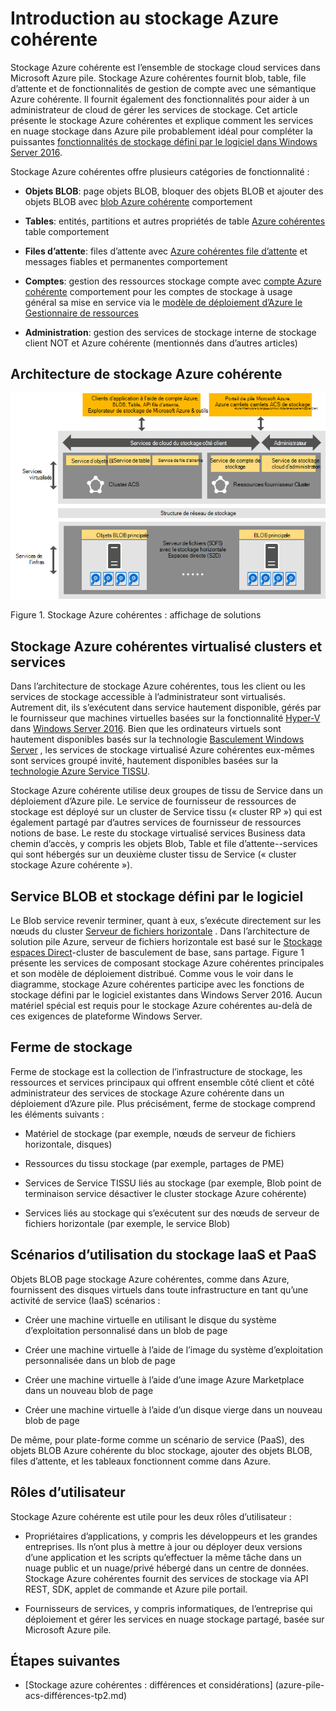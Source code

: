 <properties
    pageTitle="Introduction au stockage Azure cohérentes | Microsoft Azure"
    description="En savoir plus sur le stockage Azure cohérente"
    services="azure-stack"
    documentationCenter=""
    authors="AniAnirudh"
    manager="darmour"
    editor=""/>

<tags
    ms.service="azure-stack"
    ms.workload="na"
    ms.tgt_pltfrm="na"
    ms.devlang="na"
    ms.topic="get-started-article"
    ms.date="09/26/2016"
    ms.author="anirudha"/>

# <a name="introduction-to-azure-consistent-storage"></a>Introduction au stockage Azure cohérente
Stockage Azure cohérente est l’ensemble de stockage cloud services dans Microsoft Azure pile. Stockage Azure cohérentes fournit blob, table, file d’attente et de fonctionnalités de gestion de compte avec une sémantique Azure cohérente. Il fournit également des fonctionnalités pour aider à un administrateur de cloud de gérer les services de stockage. Cet article présente le stockage Azure cohérentes et explique comment les services en nuage stockage dans Azure pile probablement idéal pour compléter la puissantes [fonctionnalités de stockage défini par le logiciel dans Windows Server 2016](https://blogs.technet.microsoft.com/windowsserver/2016/04/14/ten-reasons-youll-love-windows-server-2016-5-software-defined-storage/).

Stockage Azure cohérentes offre plusieurs catégories de fonctionnalité :

- **Objets BLOB**: page objets BLOB, bloquer des objets BLOB et ajouter des objets BLOB avec   [blob Azure cohérente](https://msdn.microsoft.com/library/azure/dd179355.aspx#Anchor_1) 
   comportement

- **Tables**: entités, partitions et autres propriétés de table   [Azure cohérentes](https://msdn.microsoft.com/library/azure/dd179355.aspx#Anchor_3) table
   comportement

- **Files d’attente**: files d’attente avec   [Azure cohérentes file d’attente](https://msdn.microsoft.com/library/azure/dd179355.aspx#Anchor_2) et messages fiables et permanentes
   comportement

- **Comptes**: gestion des ressources stockage compte avec   [compte Azure cohérente](https://azure.microsoft.com/documentation/articles/storage-create-storage-account/) 
   comportement pour les comptes de stockage à usage général sa mise en service via le [modèle de déploiement d’Azure le Gestionnaire de ressources](https://azure.microsoft.com/documentation/articles/resource-manager-deployment-model/)

- **Administration**: gestion des services de stockage interne de stockage client NOT et Azure cohérente (mentionnés dans d’autres articles)

<span id="_Toc386544160" class="anchor"><span id="_Toc389466733" class="anchor"><span id="_Toc433223833" class="anchor"></span></span></span>
## <a name="azure-consistent-storage-architecture"></a>Architecture de stockage Azure cohérente

![Stockage de pile Azure : affichage de solutions](./media/azure-stack-storage-overview/acs-solution-view.png)

<span id="_Ref428549771" class="anchor"></span>Figure 1. Stockage Azure cohérentes : affichage de solutions

## <a name="azure-consistent-storage-virtualized-services-and-clusters"></a>Stockage Azure cohérentes virtualisé clusters et services

Dans l’architecture de stockage Azure cohérentes, tous les client ou les services de stockage accessible à l’administrateur sont virtualisés. Autrement dit, ils s’exécutent dans service hautement disponible, gérés par le fournisseur que machines virtuelles basées sur la fonctionnalité [Hyper-V](https://technet.microsoft.com/library/dn765471.aspx) dans [Windows Server 2016](http://www.microsoft.com/server-cloud/products/windows-server-2016/).
Bien que les ordinateurs virtuels sont hautement disponibles basés sur la technologie [Basculement Windows Server](https://technet.microsoft.com/library/dn765474.aspx) , les services de stockage virtualisé Azure cohérentes eux-mêmes sont services groupé invité, hautement disponibles basées sur la [technologie Azure Service TISSU](http://azure.microsoft.com/campaigns/service-fabric/).

Stockage Azure cohérente utilise deux groupes de tissu de Service dans un déploiement d’Azure pile.
Le service de fournisseur de ressources de stockage est déployé sur un cluster de Service tissu (« cluster RP ») qui est également partagé par d’autres services de fournisseur de ressources notions de base. Le reste du stockage virtualisé services Business data chemin d’accès, y compris les objets Blob, Table et file d’attente--services qui sont hébergés sur un deuxième cluster tissu de Service (« cluster stockage Azure cohérente »).

## <a name="blob-service-and-software-defined-storage"></a>Service BLOB et stockage défini par le logiciel

Le Blob service revenir terminer, quant à eux, s’exécute directement sur les nœuds du cluster [Serveur de fichiers horizontale](https://technet.microsoft.com/library/hh831349.aspx) . Dans l’architecture de solution pile Azure, serveur de fichiers horizontale est basé sur le [Stockage espaces Direct](https://technet.microsoft.com/library/mt126109.aspx)-cluster de basculement de base, sans partage. Figure 1 présente les services de composant stockage Azure cohérentes principales et son modèle de déploiement distribué. Comme vous le voir dans le diagramme, stockage Azure cohérentes participe avec les fonctions de stockage défini par le logiciel existantes dans Windows Server 2016. Aucun matériel spécial est requis pour le stockage Azure cohérentes au-delà de ces exigences de plateforme Windows Server.

## <a name="storage-farm"></a>Ferme de stockage

Ferme de stockage est la collection de l’infrastructure de stockage, les ressources et services principaux qui offrent ensemble côté client et côté administrateur des services de stockage Azure cohérente dans un déploiement d’Azure pile. Plus précisément, ferme de stockage comprend les éléments suivants :

- Matériel de stockage (par exemple, nœuds de serveur de fichiers horizontale, disques)

- Ressources du tissu stockage (par exemple, partages de PME)

- Services de Service TISSU liés au stockage (par exemple, Blob point de terminaison service désactiver le cluster stockage Azure cohérente)

- Services liés au stockage qui s’exécutent sur des nœuds de serveur de fichiers horizontale (par exemple, le service Blob)

## <a name="iaas-and-paas-storage-usage-scenarios"></a>Scénarios d’utilisation du stockage IaaS et PaaS

Objets BLOB page stockage Azure cohérentes, comme dans Azure, fournissent des disques virtuels dans toute infrastructure en tant qu’une activité de service (IaaS) scénarios :

- Créer une machine virtuelle en utilisant le disque du système d’exploitation personnalisé dans un blob de page

- Créer une machine virtuelle à l’aide de l’image du système d’exploitation personnalisée dans un blob de page

- Créer une machine virtuelle à l’aide d’une image Azure Marketplace dans un nouveau blob de page

- Créer une machine virtuelle à l’aide d’un disque vierge dans un nouveau blob de page

De même, pour plate-forme comme un scénario de service (PaaS), des objets BLOB Azure cohérente du bloc stockage, ajouter des objets BLOB, files d’attente, et les tableaux fonctionnent comme dans Azure.

## <a name="user-roles"></a>Rôles d’utilisateur


Stockage Azure cohérente est utile pour les deux rôles d’utilisateur :

- Propriétaires d’applications, y compris les développeurs et les grandes entreprises. Ils n’ont plus à mettre à jour ou déployer deux versions d’une application et les scripts qu’effectuer la même tâche dans un nuage public et un nuage/privé hébergé dans un centre de données. Stockage Azure cohérentes fournit des services de stockage via API REST, SDK, applet de commande et Azure pile portail.

- Fournisseurs de services, y compris informatiques, de l’entreprise qui déploiement et gérer les services en nuage stockage partagé, basée sur Microsoft Azure pile.

## <a name="next-steps"></a>Étapes suivantes


- <span id="Concepts" class="anchor"></span>[Stockage azure cohérentes : différences et considérations] (azure-pile-acs-différences-tp2.md)
